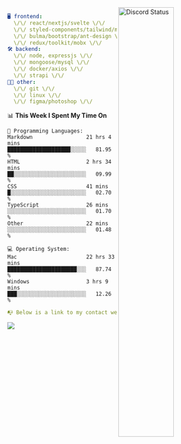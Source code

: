 
<a href="https://discord.com/users/279302975371870218" target="_blank">
    <img width="50%" align="right" alt="Discord Status" src="https://lanyard.cnrad.dev/api/279302975371870218?bg=161B22&borderRadius=5px%205px%200%200&hideTimestamp=true&idleMessage=Just%20chillin%27%20at%20the%20moment&animated=true">
</a>

```yaml
🖥️ frontend: 
  \/\/ react/nextjs/svelte \/\/
  \/\/ styled-components/tailwind/mui/
  \/\/ bulma/bootstrap/ant-design \/\/
  \/\/ redux/toolkit/mobx \/\/
🛠 backend: 
  \/\/ node, expressjs \/\/
  \/\/ mongoose/mysql \/\/
  \/\/ docker/axios \/\/
  \/\/ strapi \/\/
👨‍💻 other: 
  \/\/ git \/\/ 
  \/\/ linux \/\/
  \/\/ figma/photoshop \/\/
```
<!--START_SECTION:waka-->
📊 **This Week I Spent My Time On** 

```text
💬 Programming Languages: 
Markdown                 21 hrs 4 mins       ████████████████████░░░░░   81.95 % 
HTML                     2 hrs 34 mins       ██░░░░░░░░░░░░░░░░░░░░░░░   09.99 % 
CSS                      41 mins             █░░░░░░░░░░░░░░░░░░░░░░░░   02.70 % 
TypeScript               26 mins             ░░░░░░░░░░░░░░░░░░░░░░░░░   01.70 % 
Other                    22 mins             ░░░░░░░░░░░░░░░░░░░░░░░░░   01.48 % 

💻 Operating System: 
Mac                      22 hrs 33 mins      ██████████████████████░░░   87.74 % 
Windows                  3 hrs 9 mins        ███░░░░░░░░░░░░░░░░░░░░░░   12.26 % 
```


<!--END_SECTION:waka-->
```yaml
📭 Below is a link to my contact website 
```
<a href="https://mxns.xyz" target="_black"> <img src="https://img.shields.io/badge/website-161B22?style=for-the-badge&logo=About.me&logoColor=white"></img> <a/>
